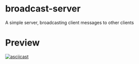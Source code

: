 # broadcast-server
A simple server, broadcasting client messages to  other clients

# Preview

[![asciicast](https://asciinema.org/a/PC40yIA12xDFBmLO1nzhabQqH.svg)](https://asciinema.org/a/PC40yIA12xDFBmLO1nzhabQqH)
